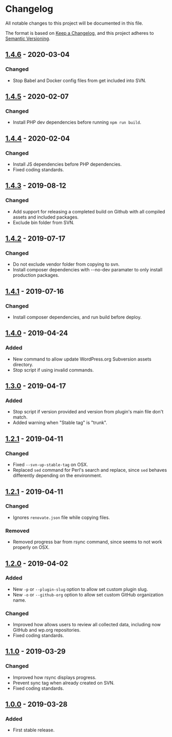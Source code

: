 # Changelog
All notable changes to this project will be documented in this file.

The format is based on [Keep a Changelog](https://keepachangelog.com/en/1.0.0/),
and this project adheres to [Semantic Versioning](https://semver.org/spec/v2.0.0.html).

## [1.4.6] - 2020-03-04
### Changed
- Stop Babel and Docker config files from get included into SVN.

## [1.4.5] - 2020-02-07
### Changed
- Install PHP dev dependencies before running `npm run build`.

## [1.4.4] - 2020-02-04
### Changed
- Install JS dependencies before PHP dependencies.
- Fixed coding standards.

## [1.4.3] - 2019-08-12
### Changed
- Add support for releasing a completed build on Github with all compiled assets and included packages.
- Exclude bin folder from SVN.

## [1.4.2] - 2019-07-17
### Changed
- Do not exclude vendor folder from copying to svn.
- Install composer dependencies with --no-dev paramater to only install production packages.

## [1.4.1] - 2019-07-16
### Changed
- Install composer dependencies, and run build before deploy.

## [1.4.0] - 2019-04-24
### Added
- New command to allow update WordPress.org Subversion assets directory.
- Stop script if using invalid commands.

## [1.3.0] - 2019-04-17
### Added
- Stop script if version provided and version from plugin's main file don't match.
- Added warning when "Stable tag" is "trunk".

## [1.2.1] - 2019-04-11
### Changed
- Fixed `--svn-up-stable-tag` on OSX.
- Replaced `sed` command for Perl's search and replace, since `sed` behaves differently depending on the environment.

## [1.2.1] - 2019-04-11
### Changed
- Ignores `renovate.json` file while copying files.

### Removed
- Removed progress bar from rsync command, since seems to not work properly on OSX.

## [1.2.0] - 2019-04-02
### Added
- New `-p` or `--plugin-slug` option to allow set custom plugin slug.
- New `-o` or `--github-org` option to allow set custom GitHub organization name.

### Changed
- Improved how allows users to review all collected data, including now GitHub and wp.org repositories.
- Fixed coding standards.

## [1.1.0] - 2019-03-29
### Changed
- Improved how rsync displays progress.
- Prevent sync tag when already created on SVN.
- Fixed coding standards.

## [1.0.0] - 2019-03-28
### Added
- First stable release.

[Unreleased]: https://github.com/woocommerce/woocommerce-core-to-wordpress-org/compare/1.4.6...HEAD
[1.4.6]: https://github.com/woocommerce/woocommerce-core-to-wordpress-org/compare/1.4.5...1.4.6
[1.4.5]: https://github.com/woocommerce/woocommerce-core-to-wordpress-org/compare/1.4.4...1.4.5
[1.4.4]: https://github.com/woocommerce/woocommerce-core-to-wordpress-org/compare/1.4.3...1.4.4
[1.4.3]: https://github.com/woocommerce/woocommerce-core-to-wordpress-org/compare/1.4.2...1.4.3
[1.4.2]: https://github.com/woocommerce/woocommerce-core-to-wordpress-org/compare/1.4.1...1.4.2
[1.4.1]: https://github.com/woocommerce/woocommerce-core-to-wordpress-org/compare/1.4.0...1.4.1
[1.4.0]: https://github.com/woocommerce/woocommerce-core-to-wordpress-org/compare/1.3.0...1.4.0
[1.3.0]: https://github.com/woocommerce/woocommerce-core-to-wordpress-org/compare/1.2.2...1.3.0
[1.2.2]: https://github.com/woocommerce/woocommerce-core-to-wordpress-org/compare/1.2.1...1.2.2
[1.2.1]: https://github.com/woocommerce/woocommerce-core-to-wordpress-org/compare/1.2.0...1.2.1
[1.2.0]: https://github.com/woocommerce/woocommerce-core-to-wordpress-org/compare/1.1.0...1.2.0
[1.1.0]: https://github.com/woocommerce/woocommerce-core-to-wordpress-org/compare/1.0.0...1.1.0
[1.0.0]: https://github.com/woocommerce/woocommerce-core-to-wordpress-org/releases/tag/1.0.0

